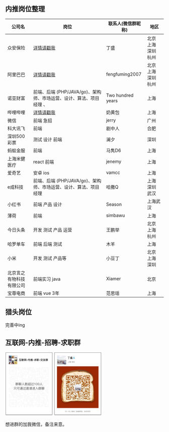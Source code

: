 ## 内推岗位整理


|  公司名 |  岗位 |  联系人(微信群昵称) | 地区 |
| --- | --- | --- | --- |
| 众安保险 | [详情请戳我](https://app.mokahr.com/recommendation-apply/zhongan#/?anchorName=000&_k=oiq92t)| 丁盛 | 北京 上海 深圳 杭州|
| 阿里巴巴 | [详情请戳我](https://job.alibaba.com/zhaopin/position_detail.htm?trace=qrcode_share&positionCode=GP053720) | fengfuming2007|北京 上海 深圳 杭州|
|诺亚财富|前端、后端 (PHP/JAVA/go)、架构师、市场运营、设计、算法、项目经理 、| Two hundred years| 上海 |
|哔哩哔哩|[详情请戳我](https://www.bilibili.com/blackboard/join-list.html) |奶黄包| 上海 |
|微信|前端 急招|jerry|广州 
|科大讯飞|前端|剧中人| 合肥| 
|深圳500彩票|测试 设计 前端| 澜夕 |深圳|
|蚂蚁金服|前端| 马隽D6 |上海|
|上海米健医疗| react 前端 | jenemy | 上海 |
|爱奇艺|安卓 ios| vamcc | 上海 |
|e成科技|前端、后端 (PHP/JAVA/go)、架构师、市场运营、设计、算法、项目经理 |哈撒Q| 上海 深圳 武汉 |
|小红书| 前端 产品 设计| Season | 上海武汉 |
|薄荷| 前端 | simbawu | 上海 |
|今日头条|开发 测试 产品 运营|王鹏举| 北京 上海 杭州|
|哈罗单车|前端 后端 测试| 木羊| 上海 |
|小米|开发 测试 产品等|小豆丁| 北京 上海 深圳 |
|北京言之有物科技有限公司| 前端实习 java | Xiamer | 北京 |
|宝尊电商|前端 vue 3年 |范思瑶| 上海 |
## 猎头岗位

完善中ing

## 互联网-内推-招聘-求职群

<div>
<img src='./img/WechatIMG6.jpeg' width='30%'>
<img src='./img/WechatIMG5.jpeg' width='30%'>
</div>

想进群的加我微信，备注来意。



